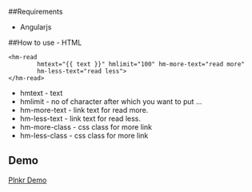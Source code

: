 
##Requirements
* Angularjs

##How to use - HTML
```
<hm-read 
		hmtext="{{ text }}" hmlimit="100" hm-more-text="read more" 
		hm-less-text="read less">
</hm-read>
```

* hmtext  - text
* hmlimit - no of character after which you want to put ...
* hm-more-text - link text for read more.
* hm-less-text - link text for read less.
* hm-more-class - css class for more link
* hm-less-class - css class for more link

## Demo

[Plnkr Demo](http://plnkr.co/7ggKNRw7nwCLmPN0y4Az)
